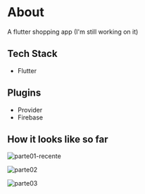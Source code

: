# About

A flutter shopping app (I'm still working on it)

## Tech Stack
- Flutter

## Plugins
- Provider
- Firebase

## How it looks like so far

![parte01-recente](https://user-images.githubusercontent.com/17504941/91443743-25587700-e84a-11ea-86c5-514400179b51.gif)

![parte02](https://user-images.githubusercontent.com/17504941/91359374-d3bcd780-e7ca-11ea-9a02-86af5b803d9e.gif)

![parte03](https://user-images.githubusercontent.com/17504941/91359441-ef27e280-e7ca-11ea-8b5b-f21761b04fa1.gif)
